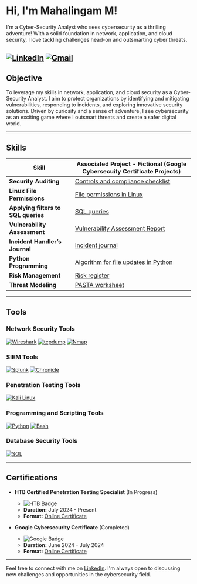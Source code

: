 # Hi, I'm Mahalingam M!

I'm a Cyber-Security Analyst who sees cybersecurity as a thrilling adventure! With a solid foundation in network, application, and cloud security, I love tackling challenges head-on and outsmarting cyber threats.

[![LinkedIn](https://img.shields.io/badge/-LinkedIn-0072b1?&style=for-the-badge&logo=linkedin&logoColor=white)](https://www.linkedin.com/in/mahalingam-m-984552129/)
[![Gmail](https://img.shields.io/badge/Gmail-D14836?style=for-the-badge&logo=gmail&logoColor=white)](mailto:mahalingam0109@gmail.com)
---

## Objective

To leverage my skills in network, application, and cloud security as a Cyber-Security Analyst. I aim to protect organizations by identifying and mitigating vulnerabilities, responding to incidents, and exploring innovative security solutions. Driven by curiosity and a sense of adventure, I see cybersecurity as an exciting game where I outsmart threats and create a safer digital world.

---

## Skills

| Skill                                         | Associated Project - Fictional (Google Cybersecuity Certificate Projects)      |
|-----------------------------------------------|----------------------------|
| **Security Auditing**                         | [Controls and compliance checklist](https://docs.google.com/document/d/1kaPw8BfA9Qw3YommmDEs1qUn5Z09UACBjB1EYlfMCCs/edit?usp=sharing) |
| **Linux File Permissions**                    | [File permissions in Linux](https://docs.google.com/document/d/1G3ix683a0T2aLjEdYYs1uQMuD2NyE5pGpP0l3HVSIDk/edit?usp=sharing) |
| **Applying filters to SQL queries**           | [SQL queries](https://docs.google.com/document/d/1oQHkwTMLZwQHIkRCa4L9QmGnyrC14BGl4HiHEYUG_Q0/edit?usp=sharing) |
| **Vulnerability Assessment**                  | [Vulnerability Assessment Report](https://docs.google.com/document/d/1N_eAUjLxM_JDQj3UlQEvgQp03OePSTjS-n3cr4cFHEg/edit?usp=sharing) |
| **Incident Handler’s Journal**                | [Incident journal](https://docs.google.com/document/d/19pZSYEcNGPZQB8n2VNLgPB9TNaXc2vypybBGNDIpGwI/edit?usp=sharing) |
| **Python Programming**                        | [Algorithm for file updates in Python](https://docs.google.com/document/d/1W0oo6R4Pusq40F1rP4Pz4XYYg6uNBH117lctohDYbd0/edit?usp=sharing&resourcekey=0-mgDx8QkekGLhSOxTStMIkA) |
| **Risk Management**                           | [Risk register](https://docs.google.com/document/d/1g15k-zP3A0ODzKxBBgyDngyBhLOINn-goOJ2MoDOtvk/edit?usp=sharing) |
| **Threat Modeling**                           | [PASTA worksheet](https://docs.google.com/document/d/1I3DmZ1VkNcFVrFZypChatrXO25n5ePv1wbgh0PvaFZc/edit?usp=sharing&resourcekey=0-pQ6TpJ_obyIGOVGLbpIEvA) |

---

## Tools

### Network Security Tools

[![Wireshark](https://img.shields.io/badge/Wireshark-007ACC?style=flat-square&logo=wireshark&logoColor=white)](https://www.wireshark.org/)
[![tcpdump](https://img.shields.io/badge/tcpdump-000000?style=flat-square&logo=tcpdump&logoColor=white)](https://www.tcpdump.org/)
[![Nmap](https://img.shields.io/badge/Nmap-4682B4?style=flat-square&logo=nmap&logoColor=white)](https://nmap.org/)

### SIEM Tools

[![Splunk](https://img.shields.io/badge/Splunk-000000?style=flat-square&logo=splunk&logoColor=white)](https://www.splunk.com/)
[![Chronicle](https://img.shields.io/badge/Chronicle-4285F4?style=flat-square&logo=google&logoColor=white)](https://cloud.google.com/chronicle)

### Penetration Testing Tools

[![Kali Linux](https://img.shields.io/badge/Kali_Linux-557C94?style=flat-square&logo=kalilinux&logoColor=white)](https://www.kali.org/)

### Programming and Scripting Tools

[![Python](https://img.shields.io/badge/Python-3776AB?style=flat-square&logo=python&logoColor=white)](https://www.python.org/)
[![Bash](https://img.shields.io/badge/Bash-4EAA25?style=flat-square&logo=gnubash&logoColor=white)](https://www.gnu.org/software/bash/)

### Database Security Tools

[![SQL](https://img.shields.io/badge/SQL-4479A1?style=flat-square&logo=mysql&logoColor=white)](https://www.mysql.com/)

---

## Certifications

- **HTB Certified Penetration Testing Specialist** (In Progress)
  - ![HTB Badge](https://img.shields.io/badge/HTB-Penetration_Testing_Specialist-00C300?style=flat-square&logo=hack-the-box&logoColor=white)
  - **Duration:** July 2024 - Present
  - **Format:** [Online Certificate](https://www.hackthebox.com/)

- **Google Cybersecurity Certificate** (Completed)
  - ![Google Badge](https://img.shields.io/badge/Google-Cybersecurity_Certificate-4285F4?style=flat-square&logo=google&logoColor=white)
  - **Duration:** June 2024 - July 2024
  - **Format:** [Online Certificate](https://grow.google/certificates/cybersecurity/)

---

Feel free to connect with me on [LinkedIn](https://www.linkedin.com/in/mahalingam-m-984552129/). I'm always open to discussing new challenges and opportunities in the cybersecurity field.
